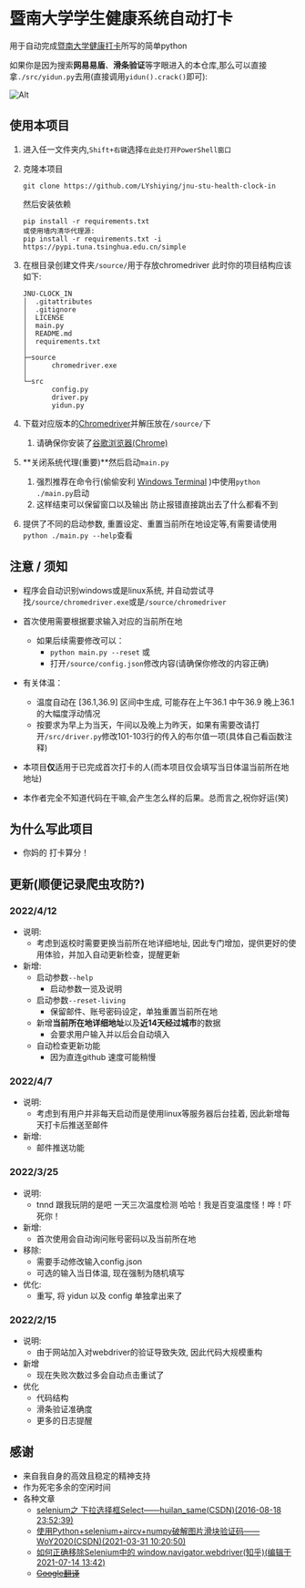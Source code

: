 # 暨南大学学生健康系统自动打卡

用于自动完成[暨南大学健康打卡](https://stuhealth.jnu.edu.cn/#/login)所写的简单python  

如果你是因为搜索**网易易盾**、**滑条验证**等字眼进入的本仓库,那么可以直接拿`./src/yidun.py`去用(直接调用`yidun().crack()`即可):

![Alt](https://repobeats.axiom.co/api/embed/09ffb6e78e635d8995b20234a93eaecea6b1481c.svg "Repobeats analytics image")

## 使用本项目

1. 进入任一文件夹内,`Shift+右键`选择`在此处打开PowerShell窗口`

2. 克隆本项目

    ```git
    git clone https://github.com/LYshiying/jnu-stu-health-clock-in
    ```

    然后安装依赖

    ```pip
    pip install -r requirements.txt
    或使用墙内清华代理源:
    pip install -r requirements.txt -i https://pypi.tuna.tsinghua.edu.cn/simple
    ```

3. 在根目录创建文件夹`/source/`用于存放chromedriver
此时你的项目结构应该如下:

    ```shell
    JNU-CLOCK_IN
    │  .gitattributes
    │  .gitignore
    │  LICENSE
    │  main.py
    │  README.md
    │  requirements.txt
    │      
    ├─source
    │      chromedriver.exe
    │      
    └─src
           config.py
           driver.py
           yidun.py
    ```

4. 下载对应版本的[Chromedriver](https://chromedriver.chromium.org/)并解压放在`/source/`下
   1. 请确保你安装了[谷歌浏览器(Chrome)](https://www.google.com/intl/zh-CN/chrome/)

5. **关闭系统代理(重要)**然后启动`main.py`
   1. 强烈推荐在命令行(偷偷安利 [Windows Terminal](https://github.com/microsoft/terminal) )中使用`python ./main.py`启动
   2. 这样结束可以保留窗口以及输出 防止报错直接跳出去了什么都看不到

6. 提供了不同的启动参数, 重置设定、重置当前所在地设定等,有需要请使用`python ./main.py --help`查看

## 注意 / 须知

- 程序会自动识别windows或是linux系统, 并自动尝试寻找`/source/chromedriver.exe`或是`/source/chromedriver`
- 首次使用需要根据要求输入对应的当前所在地
  - 如果后续需要修改可以：
    - `python main.py --reset` 或
    - 打开`/source/config.json`修改内容(请确保你修改的内容正确)

- 有关体温：
  - 温度自动在 \[36.1,36.9\] 区间中生成, 可能存在上午36.1 中午36.9 晚上36.1的大幅度浮动情况
  - 按要求为早上为当天，午间以及晚上为昨天，如果有需要改请打开`/src/driver.py`修改101-103行的传入的布尔值一项(具体自己看函数注释)

- 本项目**仅**适用于已完成首次打卡的人(而本项目仅会填写当日体温当前所在地地址)

- 本作者完全不知道代码在干嘛,会产生怎么样的后果。总而言之,祝你好运(笑)

## 为什么写此项目

- 你妈的 打卡算分！

## 更新(顺便记录爬虫攻防?)

### 2022/4/12

- 说明:
  - 考虑到返校时需要更换当前所在地详细地址, 因此专门增加，提供更好的使用体验，并加入自动更新检查，提醒更新
- 新增:
  - 启动参数`--help`
    - 启动参数一览及说明
  - 启动参数`--reset-living`
    - 保留邮件、账号密码设定，单独重置当前所在地
  - 新增**当前所在地详细地址**以及**近14天经过城市**的数据
    - 会要求用户输入并以后会自动填入
  - 自动检查更新功能
    - 因为直连github 速度可能稍慢

### 2022/4/7

- 说明:
  - 考虑到有用户并非每天启动而是使用linux等服务器后台挂着, 因此新增每天打卡后推送至邮件
- 新增:
  - 邮件推送功能

### 2022/3/25

- 说明:
  - tnnd 跟我玩阴的是吧 一天三次温度检测 哈哈！我是百变温度怪！哗！吓死你！
- 新增:
  - 首次使用会自动询问账号密码以及当前所在地
- 移除:
  - 需要手动修改输入config.json
  - 可选的输入当日体温, 现在强制为随机填写
- 优化:
  - 重写, 将 yidun 以及 config 单独拿出来了

### 2022/2/15

- 说明:
  - 由于网站加入对webdriver的验证导致失效, 因此代码大规模重构
- 新增
  - 现在失败次数过多会自动点击重试了
- 优化
  - 代码结构
  - 滑条验证准确度
  - 更多的日志提醒

## 感谢

- 来自我自身的高效且稳定的精神支持
- 作为死宅多余的空闲时间
- 各种文章
  - [selenium之 下拉选择框Select——huilan_same(CSDN)(2016-08-18 23:52:39)](https://blog.csdn.net/huilan_same/article/details/52246012)
  - [使用Python+selenium+aircv+numpy破解图片滑块验证码——WoY2020(CSDN)(2021-03-31 10:20:50)](https://blog.csdn.net/weixin_38179939/article/details/115307333)
  - [如何正确移除Selenium中的 window.navigator.webdriver(知乎)(编辑于 2021-07-14 13:42)](https://zhuanlan.zhihu.com/p/117506307)
  - [~~Google翻译~~](https://translate.google.cn/)
